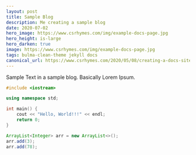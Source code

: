 ```yaml
---
layout: post
title: Sample Blog
description: Me creating a sample blog 
date: 2020-07-02
hero_image: https://www.csrhymes.com/img/example-docs-page.jpg
hero_height: is-large
hero_darken: true
image: https://www.csrhymes.com/img/example-docs-page.jpg
tags: bulma-clean-theme jekyll docs
canonical_url: https://www.csrhymes.com/2020/05/08/creating-a-docs-site-with-bulma-clean-theme.html
---
```

Sample Text in a sample blog. Basically Lorem Ipsum.

```c++
#include <iostream>

using namespace std;

int main() {
    cout << "Hello, World!!!" << endl;
    return 0;
}
```

```java
ArrayList<Integer> arr = new ArrayList<>();
arr.add(3);
arr.add(78);
```